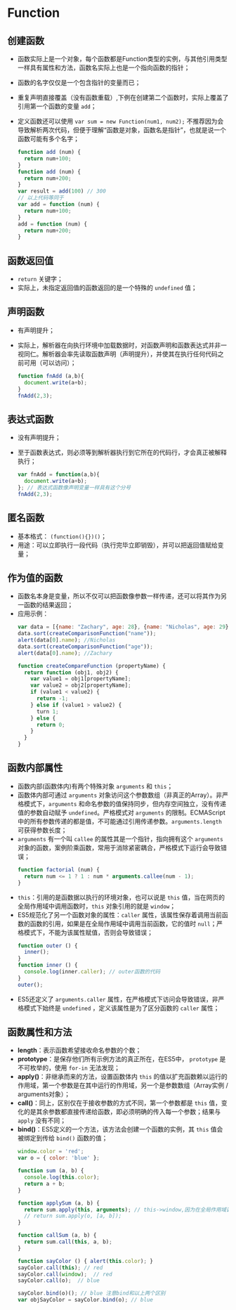 # Function

## 创建函数  <a id="create"></a>

* 函数实际上是一个对象，每个函数都是Function类型的实例，与其他引用类型一样具有属性和方法，函数名实际上也是一个指向函数的指针；

* 函数的名字仅仅是一个包含指针的变量而已；

* 重复声明直接覆盖（没有函数重载）,下例在创建第二个函数时，实际上覆盖了引用第一个函数的变量 `add`；

* 定义函数还可以使用 `var sum = new Function(num1, num2);` 不推荐因为会导致解析两次代码，但便于理解“函数是对象，函数名是指针”，也就是说一个函数可能有多个名字；

  ```javascript
  function add (num) {
    return num+100;
  }
  function add (num) {
    return num+200;
  }
  var result = add(100) // 300
  // 以上代码等同于
  var add = function (num) {
    return num+100;
  }
  add = function (num) {
    return num+200;
  }
  ```

## 函数返回值  <a id="return"></a>

* `return` 关键字；
* 实际上，未指定返回值的函数返回的是一个特殊的 `undefined` 值；

## 声明函数  <a id="defined"></a>

* 有声明提升；
* 实际上，解析器在向执行环境中加载数据时，对函数声明和函数表达式并非一视同仁。解析器会率先读取函数声明（声明提升），并使其在执行任何代码之前可用（可以访问）；

  ```javascript
  function fnAdd (a,b){
    document.write(a+b);
  }
  fnAdd(2,3);
  ```

## 表达式函数

* 没有声明提升；
* 至于函数表达式，则必须等到解析器执行到它所在的代码行，才会真正被解释执行；

  ```javascript
  var fnAdd = function(a,b){
    document.write(a+b);
  }; // 表达式函数像声明变量一样具有这个分号
  fnAdd(2,3);
  ```

## 匿名函数  <a id="anonymity"></a>

* 基本格式： `(function(){})()`；
* 用途：可以立即执行一段代码（执行完毕立即销毁），并可以把返回值赋给变量；


## 作为值的函数  <a id="asvalue"></a>

* 函数名本身是变量，所以不仅可以把函数像参数一样传递，还可以将其作为另一函数的结果返回；
* 应用示例：
  ```js
  var data = [{name: "Zachary", age: 28}, {name: "Nicholas", age: 29}];
  data.sort(createComparisonFunction("name"));
  alert(data[0].name); //Nicholas
  data.sort(createComparisonFunction("age"));
  alert(data[0].name); //Zachary
  
  function createCompareFunction (propertyName) {
    return function (obj1, obj2) {
      var value1 = obj1[propertyName];
      var value2 = obj2[propertyName];
      if (value1 < value2) {
        return -1;
      } else if (value1 > value2) {
        turn 1;
      } else {
        return 0;
      }
    }
  }
  ```

## 函数内部属性  <a id="internal-property"></a>

* 函数内部(函数体内)有两个特殊对象 `arguments` 和 `this`；
* 函数体内部可通过 `arguments` 对象访问这个参数数组（非真正的Array）。非严格模式下，`arguments` 和命名参数的值保持同步，但内存空间独立，没有传递值的参数自动赋予 `undefined`。严格模式对 `arguments` 的限制。ECMAScript中的所有参数传递的都是值，不可能通过引用传递参数。`arguments.length` 可获得参数长度；
* `arguments` 有一个叫 `callee` 的属性其是一个指针，指向拥有这个 `arguments` 对象的函数，案例阶乘函数，常用于消除紧密耦合，严格模式下运行会导致错误；
  ```js
  function factorial (num) {
    return num <= 1 ? 1 : num * arguments.callee(num - 1);
  }
  ```
* `this`：引用的是函数据以执行的环境对象，也可以说是 `this` 值，当在网页的全局作用域中调用函数时，`this` 对象引用的就是 `window`；
* ES5规范化了另一个函数对象的属性：`caller` 属性，该属性保存着调用当前函数的函数的引用，如果是在全局作用域中调用当前函数，它的值时 `null`；严格模式下，不能为该属性赋值，否则会导致错误；
  ```js
  function outer () {
    inner();
  }
  function inner () {
    console.log(inner.caller); // outer函数的代码
  }
  outer();
  ```
* ES5还定义了 `arguments.caller` 属性，在严格模式下访问会导致错误，非严格模式下始终是 `undefined` ，定义该属性是为了区分函数的 `caller` 属性；

## 函数属性和方法  <a id="property-method"></a>

* **length**：表示函数希望接收命名参数的个数；
* **prototype**：是保存他们所有示例方法的真正所在，在ES5中， `prototype`  是不可枚举的，使用 `for-in` 无法发现；
* **apply()**：非继承而来的方法，设置函数体内 `this` 的值以扩充函数赖以运行的作用域，第一个参数是在其中运行的作用域，另一个是参数数组（Array实例 / arguments对象）；
* **call()**：同上，区别仅在于接收参数的方式不同，第一个参数都是 `this` 值，变化的是其余参数都直接传递给函数，即必须明确的传入每一个参数；结果与 `apply` 没有不同；
* **bind()**：ES5定义的一个方法，该方法会创建一个函数的实例，其 `this` 值会被绑定到传给 `bind()` 函数的值；
  ```js
  window.color = 'red';
  var o = { color: 'blue' };
  
  function sum (a, b) {
    console.log(this.color);
    return a + b;
  }
  
  function applySum (a, b) {
    return sum.apply(this, arguments); // this->window,因为在全局作用域调用
    // return sum.apply(o, [a, b]);
  }
  
  function callSum (a, b) {
    return sum.call(this, a, b);
  }
  
  function sayColor () { alert(this.color); }
  sayColor.call(this); // red
  sayColor.call(window);  // red
  sayColor.call(o);  // blue
  
  sayColor.bind(o)(); // blue 注意bind和以上两个区别
  var objSayColor = sayColor.bind(o); // blue
  ```


